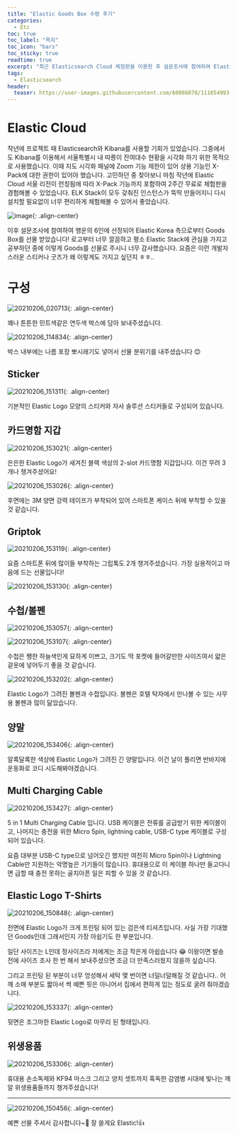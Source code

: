 ```yaml
---
title: "Elastic Goods Box 수령 후기"
categories: 
  - Etc
toc: true
toc_label: "목차"
toc_icon: "bars"
toc_sticky: true
readtime: true
excerpt: "최근 Elasticsearch Cloud 체험판을 이용한 후 설문조사에 참여하여 Elastic Korea 측으로부터 Elastic Goods Box를 선물 받았습니다."
tags:
  - Elasticsearch
header:
  teaser: https://user-images.githubusercontent.com/60086878/111654993-9befad00-884c-11eb-8fdd-05838189d9a1.png
---
```


# Elastic Cloud

작년에 프로젝트 때 Elasticsearch와 Kibana를 사용할 기회가 있었습니다. 그중에서도 Kibana를 이용해서 서울특별시 내 따릉이 잔여대수 현황을 시각화 하기 위한 목적으로 사용했습니다. 이때 지도 시각화 패널에 Zoom 기능 제한이 있어 상용 기능인 X-Pack에 대한 권한이 있어야 했습니다. 고민하던 중 찾아보니 마침 작년에 Elastic Cloud 서울 리전이 런칭됨에 따라 X-Pack 기능까지 포함하여 2주간 무료로 체험판을 경험해볼 수 있었습니다. ELK Stack이 모두 갖춰진 인스턴스가 뚝딱 만들어지니 다시 설치할 필요없이 너무 편리하게 체험해볼 수 있어서 좋았습니다.

![image](https://user-images.githubusercontent.com/60086878/107752386-0307d680-6d62-11eb-8804-c368eff694f3.png){: .align-center}

이후 설문조사에 참여하여 행운의 6인에 선정되어 Elastic Korea 측으로부터 Goods Box를 선물 받았습니다! 로고부터 너무 깔끔하고 평소 Elastic Stack에 관심을 가지고 공부하던 중에 이렇게 Goods를 선물로 주시니 너무 감사했습니다. 요즘은 이런 개발자스러운 스티커나 굿즈가 왜 이렇게도 가지고 싶던지 ㅎㅎ.. 

# 구성

![20210206_020713](https://user-images.githubusercontent.com/60086878/107774774-cd271a00-6d82-11eb-8e2c-acc368dbe397.jpg){: .align-center}

꽤나 튼튼한 민트색같은 연두색 박스에 담아 보내주셨습니다.

![20210206_114834](https://user-images.githubusercontent.com/60086878/107774854-e9c35200-6d82-11eb-9052-0271df5ef094.jpg){: .align-center}

박스 내부에는 나름 포장 뽀시래기도 넣어서 선물 분위기를 내주셨습니다 😊

## Sticker

![20210206_151311](https://user-images.githubusercontent.com/60086878/107774910-fa73c800-6d82-11eb-9783-e7882b18af0d.jpg){: .align-center}

기본적인 Elastic Logo 모양의 스티커와 자사 솔루션 스티커들로 구성되어 있습니다. 

## 카드명함 지갑

![20210206_153021](https://user-images.githubusercontent.com/60086878/107775020-1f683b00-6d83-11eb-8d70-6ea383f5a829.jpg){: .align-center}

은은한 Elastic Logo가 새겨진 블랙 색상의 2-slot 카드명함 지갑입니다. 이건 무려 3개나 챙겨주셨어요!

![20210206_153026](https://user-images.githubusercontent.com/60086878/107775026-20996800-6d83-11eb-9b76-c162ae3fd13a.jpg){: .align-center}

후면에는 3M 양면 강력 테이프가 부착되어 있어 스마트폰 케이스 뒤에 부착할 수 있을 것 같습니다. 

## Griptok

![20210206_153119](https://user-images.githubusercontent.com/60086878/107775125-3dce3680-6d83-11eb-9eb1-bf13f1a86d21.jpg){: .align-center}

요즘 스마트폰 뒤에 많이들 부착하는 그립톡도 2개 챙겨주셨습니다. 가장 실용적이고 마음에 드는 선물입니다!

![20210206_153130](https://user-images.githubusercontent.com/60086878/107775129-3eff6380-6d83-11eb-9a29-c9a8bfb63587.jpg){: .align-center}

## 수첩/볼펜

![20210206_153057](https://user-images.githubusercontent.com/60086878/107775205-58a0ab00-6d83-11eb-9f56-122f48dafdf8.jpg){: .align-center}

![20210206_153107](https://user-images.githubusercontent.com/60086878/107775210-59d1d800-6d83-11eb-92d9-733d260c71dc.jpg){: .align-center}


수첩은 쨍한 하늘색인게 묘하게 이쁘고, 크기도 딱 포켓에 들어갈만한 사이즈여서 얇은 겉옷에 넣어두기 좋을 것 같습니다.

![20210206_153202](https://user-images.githubusercontent.com/60086878/107775259-67875d80-6d83-11eb-9ab2-78d6362afe89.jpg){: .align-center}

Elastic Logo가 그려진 볼펜과 수첩입니다. 볼펜은 호텔 탁자에서 만나볼 수 있는 사무용 볼펜과 많이 닮았습니다.

## 양말

![20210206_153406](https://user-images.githubusercontent.com/60086878/107775481-acab8f80-6d83-11eb-90b7-dc69403972cd.jpg){: .align-center}

알록달록한 색상에 Elastic Logo가 그려진 긴 양말입니다. 이건 날이 풀리면 반바지에 운동화로 코디 시도해봐야겠습니다.


## Multi Charging Cable

![20210206_153427](https://user-images.githubusercontent.com/60086878/107775376-8980e000-6d83-11eb-9de6-d864cac323e2.jpg){: .align-center}


5 in 1 Multi Charging Cable 입니다. USB 케이블은 전류를 공급받기 위한 케이블이고, 나머지는 충전을 위한  Micro 5pin, lightning cable, USB-C type 케이블로 구성되어 있습니다. 

요즘 대부분 USB-C type으로 넘어오긴 했지만 여전히 Micro 5pin이나 Lightning Cable만 지원하는 악명높은 기기들이 많습니다. 휴대용으로 이 케이블 하나만 들고다니면 급할 때 충전 못하는 골치아픈 일은 피할 수 있을 것 같습니다.

## Elastic Logo T-Shirts

![20210206_150848](https://user-images.githubusercontent.com/60086878/107775540-c6e56d80-6d83-11eb-9825-f90eb555ed39.jpg){: .align-center}

전면에 Elastic Logo가 크게 프린팅 되어 있는 검은색 티셔츠입니다. 사실 가장 기대했던 Goods인데 그래서인지 가장 아쉽기도 한 부분입니다. 

일단 사이즈는 L인데 정사이즈라 저에게는 조금 작은게 아쉽습니다 😂 이왕이면 발송 전에 사이즈 조사 한 번 해서 보내주셨으면 조금 더 만족스러웠지 않을까 싶습니다.

그리고 프린팅 된 부분이 너무 엉성해서 세탁 몇 번이면 너덜너덜해질 것 같습니다.. 어깨 소매 부분도 짧아서 썩 예쁜 핏은 아니어서 집에서 편하게 입는 정도로 굴려 줘야겠습니다.

![20210206_153337](https://user-images.githubusercontent.com/60086878/107775555-ca78f480-6d83-11eb-9bc5-1bc6de8f6dc5.jpg){: .align-center}

뒷면은 조그마한 Elastic Logo로 마무리 된 형태입니다.

## 위생용품

![20210206_153306](https://user-images.githubusercontent.com/60086878/107775637-e54b6900-6d83-11eb-83a9-e61e84918572.jpg){: .align-center}


휴대용 손소독제와 KF94 마스크 그리고 양치 셋트까지 혹독한 감염병 시대에 빛나는 깨알 위생용품들까지 챙겨주셨습니다!

--- 

![20210206_150456](https://user-images.githubusercontent.com/60086878/107775693-f85e3900-6d83-11eb-84f7-eb0646f4ca07.jpg){: .align-center}

예쁜 선물 주셔서 감사합니다~🙏 잘 쓸게요 Elastic!👍